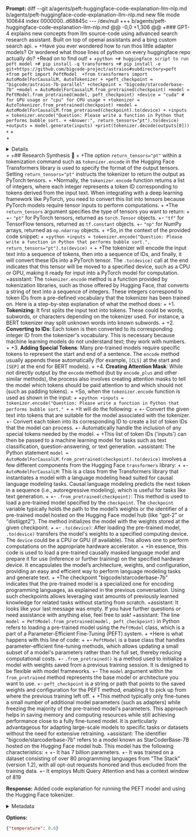 **Prompt:**
diff --git a/agents/peft-huggingface-code-explanation-llm-nlp.md b/agents/peft-huggingface-code-explanation-llm-nlp.md
new file mode 100644
index 0000000..d68845c
--- /dev/null
+++ b/agents/peft-huggingface-code-explanation-llm-nlp.md
@@ -0,0 +1,306 @@
+### GPT-4 explains new concepts from llm source-code using advanced search research assistant. Built on top of openai assistants and a bing custom search api.
+
+Have you ever wondered how to run thos little adapter models? Or wordered what those lines of python on every huggingface repo actually do?
+Read on to find out! 
+
+```python
+# huggingface script to run peft model
+# pip install -q transformers
+# pip install -e git+https://github.com/bigcode-project/astraios#subdirectory=peft
+from peft import PeftModel 
+from transformers import AutoModelForCausalLM, AutoTokenizer
+
+peft_checkpoint = "bigcode/astraios-7b-parallel"
+checkpoint = "bigcode/starcoderbase-7b"
+model = AutoModelForCausalLM.from_pretrained(checkpoint)
+model = PeftModel.from_pretrained(model, peft_checkpoint)
+device = "cuda" # for GPU usage or "cpu" for CPU usage
+
+tokenizer = AutoTokenizer.from_pretrained(checkpoint)
+model = AutoModelForCausalLM.from_pretrained(checkpoint).to(device)
+
+inputs = tokenizer.encode("Question: Please write a function in Python that performs bubble sort.
+
+Answer:", return_tensors="pt").to(device)
+outputs = model.generate(inputs)
+print(tokenizer.decode(outputs[0]))
+```
+    
+<details>
+    <summary><b>Click to view search results...</b></summary>
+
+    Title: Tokenizer.Decode Method (Microsoft.ML.Tokenizers)
+    URL: https://learn.microsoft.com/en-us/dotnet/api/microsoft.ml.tokenizers.tokenizer.decode?view=ml-dotnet-preview
+    Snippet: public string? Decode (System.Collections.Generic.IEnumerable<int> ids, bool skipSpecialTokens = false); member this.Decode : seq<int> * bool -> string Public Function Decode (ids As IEnumerable(Of Integer), Optional skipSpecialTokens As Boolean = false) As String Parameters
+
+    Title: Tokenizer - Hugging Face
+    URL: https://huggingface.co/docs/transformers/main_classes/tokenizer
+    Snippet: A tokenizer is in charge of preparing the inputs for a model. The library contains tokenizers for all the models. Most of the tokenizers are available in two flavors: a full python implementation and a “Fast” implementation based on the Rust library 🤗 Tokenizers. The “Fast” implementations allows:
+
+    Title: pytorch - Tokens to Words mapping in the tokenizer decode step ...
+    URL: https://stackoverflow.com/questions/62317723/tokens-to-words-mapping-in-the-tokenizer-decode-step-huggingface
+    Snippet: To get exactly your desired output, you have to work with a list comprehension: #start index because the number of special tokens is fixed for each model (but be aware of single sentence input and pairwise sentence input) idx = 1 enc = [tokenizer.encode (x, add_special_tokens=False, add_prefix_space=True) for x in example.split ()] desired ...
+
+    Title: The tokenization pipeline - Hugging Face
+    URL: https://huggingface.co/docs/tokenizers/pipeline
+    Snippet: The tokenization pipeline When calling Tokenizer.encode or Tokenizer.encode_batch, the input text(s) go through the following pipeline:. normalization; pre-tokenization; model; post-processing; We’ll see in details what happens during each of those steps in detail, as well as when you want to decode <decoding> some token ids, and how the 🤗 Tokenizers library allows you to customize each ...
+
+    Title: Tokenizers - Hugging Face NLP Course
+    URL: https://huggingface.co/learn/nlp-course/chapter2/4?fw=tf
+    Snippet: The first type of tokenizer that comes to mind ... For example, we could use whitespace to tokenize the text into words by applying Python’s split() function: Copied. tokenized_text = "Jim Henson was a puppeteer ... we want to get a string. This can be done with the decode() method as follows: Copied. decoded_string = tokenizer.decode([7993 ...
+
+    Title: Hugging Face: Understanding tokenizers | by Awaldeep Singh - Medium
+    URL: https://medium.com/@awaldeep/hugging-face-understanding-tokenizers-1b7e4afdb154
+    Snippet: The main tool for processing textual data is a tokenizer. A tokenizer starts by splitting text into tokens according to a set of rules. The tokens are converted into numbers, which are used to ...
+
+    Title: Tokenizer Class (Microsoft.ML.Tokenizers) | Microsoft Learn
+    URL: https://learn.microsoft.com/en-us/dotnet/api/microsoft.ml.tokenizers.tokenizer?view=ml-dotnet-preview
+    Snippet: Decode(IEnumerable<Int32>, Boolean) Decode the given ids, back to a String. Decode(Int32, Boolean) Decodes the Id to the mapped token. Encode(String) Encodes input text to object has the tokens list, tokens Ids, tokens offset mapping. TrainFromFiles(Trainer, ReportProgress, String[]) Train the tokenizer model using input files.
+
+    Title: Utilities for Tokenizers - Hugging Face
+    URL: https://huggingface.co/docs/transformers/internal/tokenization_utils?highlight=batch_decode
+    Snippet: Padding side (left/right) padding token ids are defined at the tokenizer level (with self.padding_side, self.pad_token_id and self.pad_token_type_id). Please note that with a fast tokenizer, using the __call__ method is faster than using a method to encode the text followed by a call to the pad method to get a padded encoding.
+
+    Title: tokenize — Tokenizer for Python source — Python 3.12.1 documentation
+    URL: https://docs.python.org/3/library/tokenize.html
+    Snippet: Tokenizing Input¶. The primary entry point is a generator:. tokenize. tokenize (readline) ¶ The tokenize() generator requires one argument, readline, which must be a callable object which provides the same interface as the io.IOBase.readline() method of file objects. Each call to the function should return one line of input as bytes. The generator produces 5-tuples with these members: the ...
+
+</details>
+
+## Research Synthesis :robot:
+
+The option `return_tensors="pt"` within a tokenization command such as `tokenizer.encode` in the Hugging Face Transformers library is used to specify the format of the output tensors. Setting `return_tensors="pt"` instructs the tokenizer to return the output as PyTorch tensors.
+
+Normally, the `tokenizer.encode` function returns a list of integers, where each integer represents a token ID corresponding to tokens derived from the input text. When integrating with a deep learning framework like PyTorch, you need to convert this list into tensors because PyTorch models require tensor inputs to perform computations.
+
+The `return_tensors` argument specifies the type of tensors you want to return:
+
+- `"pt"` for PyTorch tensors, returned as `torch.Tensor` objects.
+- `"tf"` for TensorFlow tensors, returned as `tf.constant` objects.
+- `"np"` for NumPy arrays, returned as `np.ndarray` objects.
+
+So, in the context of the provided code snippet:
+
+```python
+inputs = tokenizer.encode("Question: Please write a function in Python that performs bubble sort.", return_tensors="pt").to(device)
+```
+
+The tokenizer will encode the input text into a sequence of tokens, then into a sequence of IDs, and finally, it will convert these IDs into a PyTorch tensor. The `.to(device)` call at the end indicates that this tensor will be moved to a specified device, such as a CPU or GPU, making it ready for input into a PyTorch model for computation.
+assistant: The `tokenizer.encode` method is a function provided by tokenization libraries, such as those offered by Hugging Face, that converts a string of text into a sequence of integers. These integers correspond to token IDs from a pre-defined vocabulary that the tokenizer has been trained on. Here is a step-by-step explanation of what the method does:
+
+1. **Tokenizing**: It first splits the input text into tokens. These could be words, subwords, or characters depending on the tokenizer used. For instance, a BERT tokenizer may split unknown words into known subwords.
+
+2. **Converting to IDs**: Each token is then converted to its corresponding integer ID from the tokenizer's vocabulary. This is necessary because machine learning models do not understand text; they work with numbers.
+
+3. **Adding Special Tokens**: Many pre-trained models require specific tokens to represent the start and end of a sentence. The `encode` method usually appends these automatically (for example, `[CLS]` at the start and `[SEP]` at the end for BERT models).
+
+4. **Creating Attention Mask**: While not directly output by the `encode` method (but by `encode_plus` and other similar methods), the process also involves creating attention masks to tell the model which tokens should be paid attention to and which should not (such as padding tokens).
+
+So, when the `tokenizer.encode` function is used as shown in the input:
+
+```python
+inputs = tokenizer.encode("Question: Please write a function in Python that performs bubble sort."
+```
+
+It will do the following:
+
+- Convert the given text into tokens that are suitable for the model associated with the tokenizer.
+- Convert each token into its corresponding ID to create a list of token IDs that the model can process.
+- Automatically handle the inclusion of any special tokens needed by the model.
+
+This list of token IDs ('inputs') can then be passed to a machine learning model for tasks such as text classification, question-answering, or text generation.
+assistant: The Python statement `model = AutoModelForCausalLM.from_pretrained(checkpoint).to(device)` involves a few different components from the Hugging Face `transformers` library:
+
+- `AutoModelForCausalLM`: This is a class from the Transformers library that instantiates a model with a language modeling head suited for causal language modeling tasks. Causal language modeling predicts the next token in a sequence (i.e., autoregressive modeling), which is useful for tasks like text generation.
+
+- `.from_pretrained(checkpoint)`: This method is used to load a pre-trained model specified by the `checkpoint`. The `checkpoint` variable typically holds the path to the model’s weights or the identifier of a pre-trained model hosted on the Hugging Face model hub (like "gpt-2" or "distilgpt2"). The method initializes the model with the weights stored at the given checkpoint.
+
+- `.to(device)`: After loading the pre-trained model, `.to(device)` transfers the model's weights to a specified computing device. The `device` could be a CPU or GPU (if available). This allows one to perform computations on the appropriate hardware accelerator.
+
+In essence, this code is used to load a pre-trained causally masked language model and prepare it for use (inference or further training) on the specified hardware device. It encapsulates the model’s architecture, weights, and configuration, providing an easy and efficient way to perform language modeling tasks and generate text.
+
+The checkpoint "bigcode/starcoderbase-7b" indicates that the pre-trained model is a specialized one for encoding programming languages, as explained in the previous conversation. Using such checkpoints allows leveraging vast amounts of previously learned knowledge for related tasks without starting from scratch.
+assistant: It looks like your last message was empty. If you have further questions or need assistance with anything else, feel free to ask!
+assistant: The line `model = PeftModel.from_pretrained(model, peft_checkpoint)` in Python refers to loading a pre-trained model using the `PeftModel` class, which is a part of a Parameter-Efficient Fine-Tuning (PEFT) system.
+
+Here is what happens with this line of code:
+
+- `PeftModel` is a base class that handles parameter-efficient fine-tuning methods, which allows updating a small subset of a model's parameters rather than the full set, thereby reducing computational costs.
+- `.from_pretrained()` is a method used to initialize a model with weights saved from a previous training session. It is designed to be flexible with model frameworks.
+- The `model` argument within the `from_pretrained` method represents the base model or architecture you want to use.
+- `peft_checkpoint` is a string or path that points to the saved weights and configuration for the PEFT method, enabling it to pick up from where the previous training left off.
+
+This method typically only fine-tunes a small number of additional model parameters (such as adapters) while freezing the majority of the pre-trained model's parameters. This approach helps in saving memory and computing resources while still achieving performance close to a fully fine-tuned model. It is particularly advantageous for adapting large-scale models to specific tasks or datasets without the need for extensive retraining.
+assistant: The identifier "bigcode/starcoderbase-7b" refers to a model known as StarCoderBase-7B hosted on the Hugging Face model hub. This model has the following characteristics:
+
+- It has 7 billion parameters.
+- It was trained on a dataset consisting of over 80 programming languages from "The Stack" (version 1.2), with all opt-out requests honored and thus excluded from the training data.
+- It employs Multi Query Attention and has a context window of 819


**Response:**
Added code explanation for running the PEFT model and using the Hugging Face tokenizer.

<details><summary>Metadata</summary>

- Duration: 1608 ms
- Datetime: 2024-01-10T20:55:42.477092
- Model: gpt-3.5-turbo-0613

</details>

**Options:**
```json
{"temperature": 0.6}
```

